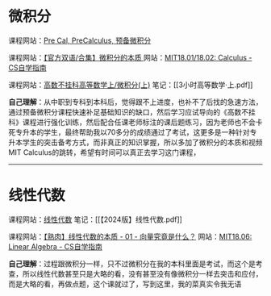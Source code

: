 # 微积分

课程网站：[Pre Cal, PreCalculus, 预备微积分](https://www.bilibili.com/video/BV1ui4y1c7m6/?vd_source=5ddade9eefcdf707199779be0224af48)

课程网站：[【官方双语/合集】微积分的本质 ](https://www.bilibili.com/video/BV1qW411N7FU/?vd_source=5ddade9eefcdf707199779be0224af48)
网站：[MIT18.01/18.02: Calculus - CS自学指南](https://csdiy.wiki/%E6%95%B0%E5%AD%A6%E5%9F%BA%E7%A1%80/MITmaths/)

课程网站：[高数不挂科高等数学上/微积分(上)](https://kaoyan.icourse163.org/course/terms/1463128455.htm?courseId=1003299002)
笔记：[[3小时高等数学·上.pdf]]

**自己理解**：从中职到专科到本科后，觉得跟不上进度，也补不了后找的急速方法，通过预备微积分课程快速补足基础知识的缺口，然后学习应试导向的《高数不挂科》课程进行强化训练，然后配合任课老师标注的课后题练习，因为老师也不会卡死专升本的学生，最终帮助我以70多分的成绩通过了考试，这更多是一种针对专升本学生的突击备考方式，而非真正的知识掌握，所以多加了微积分的本质和视频MIT Calculus的跳转，希望有时间可以真正去学习这门课程，

---
# 线性代数

课程网站：[线性代数](https://kaoyan.icourse163.org/course/terms/1463199445.htm?courseId=1003293003)
笔记：[[【2024版】线性代数.pdf]]

课程网站：[【熟肉】线性代数的本质 - 01 - 向量究竟是什么？](https://www.bilibili.com/video/BV1Ys411k7yQ/?spm_id_from=333.1387.search.video_card.click&vd_source=5ddade9eefcdf707199779be0224af48)
网站：[MIT18.06: Linear Algebra - CS自学指南](https://csdiy.wiki/%E6%95%B0%E5%AD%A6%E5%9F%BA%E7%A1%80/MITLA/#_1)

**自己理解**：过程跟微积分一样，只不过微积分在我的本科里面是考试，而这个是考查，所以线性代数甚至只是大略的看，没有甚至没有像微积分一样去突击和应付，而是大略的看，再做点题，这个课就过了，写到这里，我的菜真实令我无语
